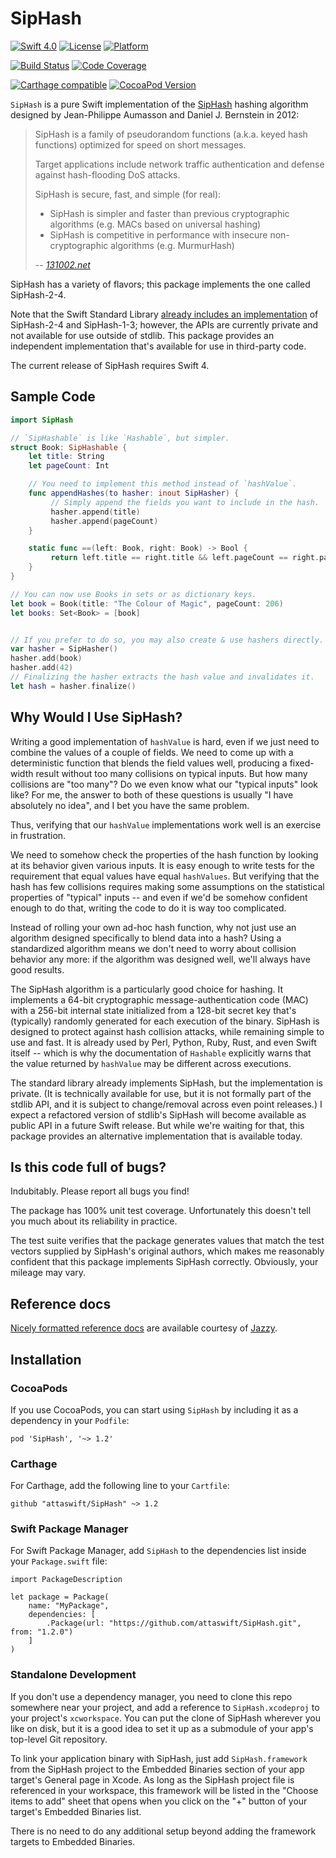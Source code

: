 # SipHash

[![Swift 4.0](https://img.shields.io/badge/Swift-4-blue.svg)](https://swift.org)
[![License](https://img.shields.io/badge/licence-MIT-blue.svg)](https://github.com/attaswift/SipHash/blob/master/LICENSE.md)
[![Platform](https://img.shields.io/badge/platforms-macOS%20∙%20iOS%20∙%20watchOS%20∙%20tvOS%20∙%20Linux-blue.svg)](https://developer.apple.com/platforms/)

[![Build Status](https://travis-ci.org/attaswift/SipHash.svg?branch=master)](https://travis-ci.org/attaswift/SipHash)
[![Code Coverage](https://codecov.io/github/attaswift/SipHash/coverage.svg?branch=master)](https://codecov.io/github/attaswift/SipHash?branch=master)

[![Carthage compatible](https://img.shields.io/badge/Carthage-compatible-4BC51D.svg)](https://github.com/Carthage/Carthage)
[![CocoaPod Version](https://img.shields.io/cocoapods/v/SipHash.svg)](http://cocoapods.org/pods/SipHash)

`SipHash` is a pure Swift implementation of the [SipHash] hashing algorithm designed by 
Jean-Philippe Aumasson and Daniel J. Bernstein in 2012:

[SipHash]: https://131002.net/siphash

> SipHash is a family of pseudorandom functions (a.k.a. keyed hash functions) optimized for speed on short messages. 
>
> Target applications include network traffic authentication and defense against hash-flooding DoS attacks. 
>
> SipHash is secure, fast, and simple (for real):
> - SipHash is simpler and faster than previous cryptographic algorithms (e.g. MACs based on universal hashing)
> - SipHash is competitive in performance with insecure non-cryptographic algorithms (e.g. MurmurHash)
>
> -- <cite>[131002.net][SipHash]</cite>

SipHash has a variety of flavors; this package implements the one called SipHash-2-4.

Note that the Swift Standard Library [already includes an implementation][stdlib] of SipHash-2-4 and SipHash-1-3;
however, the APIs are currently private and not available for use outside of stdlib. This package provides an
independent implementation that's available for use in third-party code.

[stdlib]: https://github.com/apple/swift/blob/master/stdlib/public/core/SipHash.swift.gyb

The current release of SipHash requires Swift 4.

## Sample Code 

```swift
import SipHash

// `SipHashable` is like `Hashable`, but simpler.
struct Book: SipHashable {
    let title: String
    let pageCount: Int

    // You need to implement this method instead of `hashValue`. 
    func appendHashes(to hasher: inout SipHasher) {
         // Simply append the fields you want to include in the hash.
         hasher.append(title)
         hasher.append(pageCount)
    }

    static func ==(left: Book, right: Book) -> Bool {
         return left.title == right.title && left.pageCount == right.pageCount
    }
}

// You can now use Books in sets or as dictionary keys.
let book = Book(title: "The Colour of Magic", pageCount: 206)
let books: Set<Book> = [book]


// If you prefer to do so, you may also create & use hashers directly.
var hasher = SipHasher()
hasher.add(book)
hasher.add(42)
// Finalizing the hasher extracts the hash value and invalidates it.
let hash = hasher.finalize() 
```

## Why Would I Use SipHash?

Writing a good implementation of `hashValue` is hard, even if we just need to combine the values of a couple of fields.
We need to come up with a deterministic function that blends the field values well, producing a fixed-width
result without too many collisions on typical inputs. But how many collisions are "too many"? Do we even know what
our "typical inputs" look like? For me, the answer to both of these questions is usually "I have absolutely no idea", 
and I bet you have the same problem.

Thus, verifying that our `hashValue` implementations work well is an exercise in frustration.

We need to somehow check the properties of the hash function by looking at its behavior given various inputs.
It is easy enough to write tests for the requirement that equal values have equal `hashValues`. 
But verifying that the hash has few collisions requires making some assumptions on the 
statistical properties of "typical" inputs -- and even if we'd be somehow confident enough to do that, writing the code
to do it is way too complicated.

Instead of rolling your own ad-hoc hash function, why not just use an algorithm designed specifically to blend data 
into a hash? Using a standardized algorithm means we don't need to worry about collision behavior any more: if the 
algorithm was designed well, we'll always have good results.

The SipHash algorithm is a particularly good choice for hashing. It implements a 64-bit cryptographic 
message-authentication code (MAC) with a 256-bit internal state initialized from a 128-bit secret key that's (typically) 
randomly generated for each execution of the binary. 
SipHash is designed to protect against hash collision attacks, while remaining simple to use and fast.
It is already used by Perl, Python, Ruby, Rust, and even Swift itself -- which is why the documentation of `Hashable` 
explicitly warns that the value returned by `hashValue` may be different across executions.

The standard library already implements SipHash, but the implementation is private. (It is technically available 
for use, but it is not formally part of the stdlib API, and it is subject to change/removal across even point releases.)
I expect a refactored version of stdlib's SipHash will become available as public API in a future Swift release. 
But while we're waiting for that, this package provides an alternative implementation that is available today.

## Is this code full of bugs?

Indubitably. Please report all bugs you find!

The package has 100% unit test coverage. Unfortunately this doesn't tell you much about its reliability in practice.

The test suite verifies that the package generates values that match the test vectors supplied by SipHash's original 
authors, which makes me reasonably confident that this package implements SipHash correctly. 
Obviously, your mileage may vary.

## Reference docs

[Nicely formatted reference docs][docs] are available courtesy of [Jazzy].

[docs]: https://attaswift.github.io/SipHash/
[Jazzy]: https://github.com/realm/jazzy

## Installation

### CocoaPods

If you use CocoaPods, you can start using `SipHash` by including it as a dependency in your `Podfile`:

```
pod 'SipHash', '~> 1.2'
```

### Carthage

For Carthage, add the following line to your `Cartfile`:

```
github "attaswift/SipHash" ~> 1.2
```

### Swift Package Manager

For Swift Package Manager, add `SipHash` to the dependencies list inside your `Package.swift` file:

```
import PackageDescription

let package = Package(
    name: "MyPackage",
    dependencies: [
        .Package(url: "https://github.com/attaswift/SipHash.git", from: "1.2.0")
    ]
)
```

### Standalone Development

If you don't use a dependency manager, you need to clone this repo somewhere near your project, and add a reference to `SipHash.xcodeproj` to your project's `xcworkspace`. You can put the clone of SipHash wherever you like on disk, but it is a good idea to set it up as a submodule of your app's top-level Git repository.

To link your application binary with SipHash, just add `SipHash.framework` from the SipHash project to the Embedded Binaries section of your app target's General page in Xcode. As long as the SipHash project file is referenced in your workspace, this framework will be listed in the "Choose items to add" sheet that opens when you click on the "+" button of your target's Embedded Binaries list.

There is no need to do any additional setup beyond adding the framework targets to Embedded Binaries.

